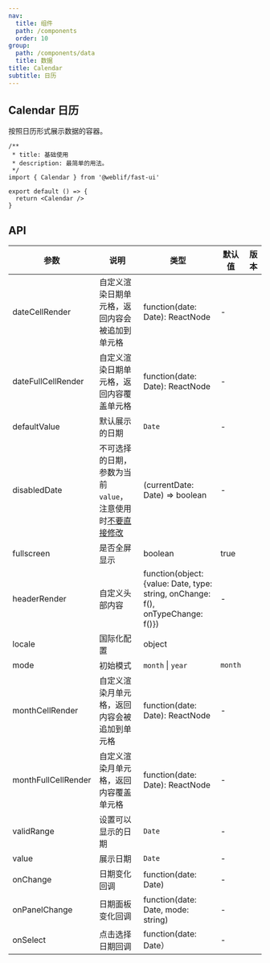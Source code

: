 ```yaml
---
nav:
  title: 组件
  path: /components
  order: 10
group:
  path: /components/data
  title: 数据
title: Calendar
subtitle: 日历
---
```


## Calendar 日历

按照日历形式展示数据的容器。

```tsx
/**
 * title: 基础使用
 * description: 最简单的用法。
 */
import { Calendar } from '@weblif/fast-ui'

export default () => {
  return <Calendar />
}
```

## API

| 参数                | 说明                                                                                                                | 类型                                                                           | 默认值  | 版本 |
| ------------------- | ------------------------------------------------------------------------------------------------------------------- | ------------------------------------------------------------------------------ | ------- | ---- |
| dateCellRender      | 自定义渲染日期单元格，返回内容会被追加到单元格                                                                      | function(date: Date): ReactNode                                                | -       |      |
| dateFullCellRender  | 自定义渲染日期单元格，返回内容覆盖单元格                                                                            | function(date: Date): ReactNode                                                | -       |      |
| defaultValue        | 默认展示的日期                                                                                                      | `Date`                                                                         | -       |      |
| disabledDate        | 不可选择的日期，参数为当前 `value`，注意使用时[不要直接修改](https://github.com/ant-design/ant-design/issues/30987) | (currentDate: Date) => boolean                                                 | -       |      |
| fullscreen          | 是否全屏显示                                                                                                        | boolean                                                                        | true    |      |
| headerRender        | 自定义头部内容                                                                                                      | function(object:{value: Date, type: string, onChange: f(), onTypeChange: f()}) | -       |      |
| locale              | 国际化配置                                                                                                          | object                                                                         |         |      |
| mode                | 初始模式                                                                                                            | `month` \| `year`                                                              | `month` |      |
| monthCellRender     | 自定义渲染月单元格，返回内容会被追加到单元格                                                                        | function(date: Date): ReactNode                                                | -       |      |
| monthFullCellRender | 自定义渲染月单元格，返回内容覆盖单元格                                                                              | function(date: Date): ReactNode                                                | -       |      |
| validRange          | 设置可以显示的日期                                                                                                  | `Date`                                                                         | -       |      |
| value               | 展示日期                                                                                                            | `Date`                                                                         | -       |      |
| onChange            | 日期变化回调                                                                                                        | function(date: Date)                                                           | -       |      |
| onPanelChange       | 日期面板变化回调                                                                                                    | function(date: Date, mode: string)                                             | -       |      |
| onSelect            | 点击选择日期回调                                                                                                    | function(date: Date）                                                          | -       |      |
